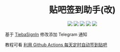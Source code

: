 <div align="center"> 
<h1 align="center">贴吧签到助手(改)</h1>
<img src="https://img.shields.io/github/issues/dajibo/tieba?color=green">
<img src="https://img.shields.io/github/stars/dajibo/tieba?color=yellow">
<img src="https://img.shields.io/github/forks/dajibo/tieba?color=orange">
<img src="https://img.shields.io/github/license/dajibo/tieba?color=ff69b4">
<img src="https://img.shields.io/github/languages/code-size/dajibo/tieba?color=blueviolet">
</div>



基于 [TiebaSignIn](https://github.com/srcrs/TiebaSignIn) 修改添加 Telegram 通知

教程可看 [利用 Github Actions 每天定时自动签到贴吧](https://blog.imzjw.cn/posts/actions-tieba/)
